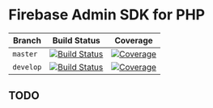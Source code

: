 # Firebase Admin SDK for PHP

| Branch    | Build Status                                                                                                                         | Coverage                                                                                                                                     |
|-----------|--------------------------------------------------------------------------------------------------------------------------------------|----------------------------------------------------------------------------------------------------------------------------------------------|
| `master`  | [![Build Status](https://travis-ci.org/firebase-php/firebase-php.svg?branch=master)](https://travis-ci.org/firebase-php/firebase-php)  | [![Coverage](https://codecov.io/gh/firebase-php/firebase-php/branch/master/graph/badge.svg)](https://codecov.io/gh/firebase-php/firebase-php)  |
| `develop` | [![Build Status](https://travis-ci.org/firebase-php/firebase-php.svg?branch=develop)](https://travis-ci.org/firebase-php/firebase-php) | [![Coverage](https://codecov.io/gh/firebase-php/firebase-php/branch/develop/graph/badge.svg)](https://codecov.io/gh/firebase-php/firebase-php) |

## TODO
